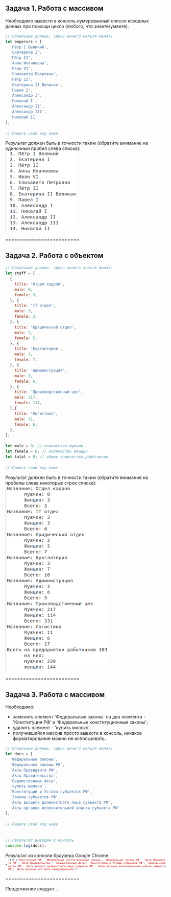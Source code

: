 ## Задача 1. Работа с массивом
Необходимо вывести в консоль нумерованный список исходных данных при помощи цикла (любого, что знаете/умеете).

```js
// Начальные данные, здесь ничего нельзя менять
let emperors = [
  'Пётр I Великий',
  'Екатерина I',
  'Пётр II',
  'Анна Иоанновна',
  'Иван VI',
  'Елизавета Петровна',
  'Пётр II',
  'Екатерина II Великая',
  'Павел I',
  'Александр I',
  'Николай I',
  'Александр II',
  'Александр III',
  'Николай II'
];

// Пишите свой код ниже
```

Результат должен быть в точности таким (обратите внимание на одиночный пробел слева списка):  
![результат](1.png)

=========================

## Задача 2. Работа с объектом
```js
// Начальные данные, здесь ничего нельзя менять
let staff = [
  {
    title: 'Отдел кадров',
    male: 0,
    female: 3,
  }, {
    title: 'IT отдел',
    male: 3,
    female: 3,
  }, {
    title: 'Юридический отдел',
    male: 2,
    female: 5,
  }, {
    title: 'Бухгалтерия',
    male: 3,
    female: 7,
  }, {
    title: 'Администрация',
    male: 3,
    female: 6,
  }, {
    title: 'Производственный цех',
    male: 217,
    female: 114,
  },{
    title: 'Логистика',
    male: 11,
    female: 6,
  },
];

let male = 0; // количество мужчин
let female = 0; // количество женщин
let total = 0; // общее количество работников

// Пишите свой код ниже
```

Результат должен быть в точности таким (обратите внимание на пробелы слева некоторых строк списка):  
![результат](2.png)

=========================

## Задача 3. Работа с массивом
Необходимо:
- заменить элемент 'Федеральные законы' на два элемента - 'Конституция РФ' и 'Федеральные конституционные законы';
- удалить элемент - 'купить молоко'.
- получившийся массив просто вывести в консоль, никакое форматирование можно не использовать.
```js
// Начальные данные, здесь ничего нельзя менять
let docs = [
  'Федеральные законы',
  'Федеральные законы РФ',
  'Акты Президента РФ',
  'Акты Правительства',
  'Ведомственные Акты',
  'купить молоко',
  'Конституции и Уставы субъектов РФ',
  'Законы субъектов РФ',
  'Акты высшего должностного лица субъекта РФ',
  'Акты органов исполнительной власти субъекта РФ'
];

// Пишите свой код ниже


// Результат выводим в консоль
console.log(docs);
```
Результат из консоли браузера Google Chrome:  
![результат](3.png)

=========================

_Продолжение следует..._